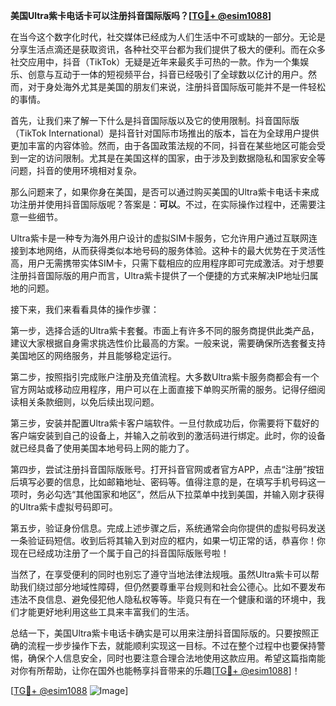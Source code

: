 **美国Ultra紫卡电话卡可以注册抖音国际版吗？[[TG💪+ @esim1088](https://t.me/s/esim1088)]**

在当今这个数字化时代，社交媒体已经成为人们生活中不可或缺的一部分。无论是分享生活点滴还是获取资讯，各种社交平台都为我们提供了极大的便利。而在众多社交应用中，抖音（TikTok）无疑是近年来最炙手可热的一款。作为一个集娱乐、创意与互动于一体的短视频平台，抖音已经吸引了全球数以亿计的用户。然而，对于身处海外尤其是美国的朋友们来说，注册抖音国际版可能并不是一件轻松的事情。

首先，让我们来了解一下什么是抖音国际版以及它的使用限制。抖音国际版（TikTok International）是抖音针对国际市场推出的版本，旨在为全球用户提供更加丰富的内容体验。然而，由于各国政策法规的不同，抖音在某些地区可能会受到一定的访问限制。尤其是在美国这样的国家，由于涉及到数据隐私和国家安全等问题，抖音的使用环境相对复杂。

那么问题来了，如果你身在美国，是否可以通过购买美国的Ultra紫卡电话卡来成功注册并使用抖音国际版呢？答案是：**可以**。不过，在实际操作过程中，还需要注意一些细节。

Ultra紫卡是一种专为海外用户设计的虚拟SIM卡服务，它允许用户通过互联网连接到本地网络，从而获得类似本地号码的服务体验。这种卡的最大优势在于灵活性高，用户无需携带实体SIM卡，只需下载相应的应用程序即可完成激活。对于想要注册抖音国际版的用户而言，Ultra紫卡提供了一个便捷的方式来解决IP地址归属地的问题。

接下来，我们来看看具体的操作步骤：

第一步，选择合适的Ultra紫卡套餐。市面上有许多不同的服务商提供此类产品，建议大家根据自身需求挑选性价比最高的方案。一般来说，需要确保所选套餐支持美国地区的网络服务，并且能够稳定运行。

第二步，按照指引完成账户注册及充值流程。大多数Ultra紫卡服务商都会有一个官方网站或移动应用程序，用户可以在上面直接下单购买所需的服务。记得仔细阅读相关条款细则，以免后续出现问题。

第三步，安装并配置Ultra紫卡客户端软件。一旦付款成功后，你需要将下载好的客户端安装到自己的设备上，并输入之前收到的激活码进行绑定。此时，你的设备就已经具备了使用美国本地号码上网的能力了。

第四步，尝试注册抖音国际版账号。打开抖音官网或者官方APP，点击“注册”按钮后填写必要的信息，比如邮箱地址、密码等。值得注意的是，在填写手机号码这一项时，务必勾选“其他国家和地区”，然后从下拉菜单中找到美国，并输入刚才获得的Ultra紫卡虚拟号码即可。

第五步，验证身份信息。完成上述步骤之后，系统通常会向你提供的虚拟号码发送一条验证码短信。收到后将其输入到对应的框内，如果一切正常的话，恭喜你！你现在已经成功注册了一个属于自己的抖音国际版账号啦！

当然了，在享受便利的同时也别忘了遵守当地法律法规哦。虽然Ultra紫卡可以帮助我们绕过部分地域性障碍，但仍然要尊重平台规则和社会公德心。比如不要发布违法不良信息、避免侵犯他人隐私权等等。毕竟只有在一个健康和谐的环境中，我们才能更好地利用这些工具来丰富我们的生活。

总结一下，美国Ultra紫卡电话卡确实是可以用来注册抖音国际版的。只要按照正确的流程一步步操作下去，就能顺利实现这一目标。不过在整个过程中也要保持警惕，确保个人信息安全，同时也要注意合理合法地使用这款应用。希望这篇指南能对你有所帮助，让你在国外也能畅享抖音带来的乐趣[[TG💪+ @esim1088](https://t.me/s/esim1088)]！

[[TG💪+ @esim1088](https://t.me/s/esim1088) ![Image](https://i.postimg.cc/4NQfJmqS/Snipaste-2025-05-13-00-14-12.png)]